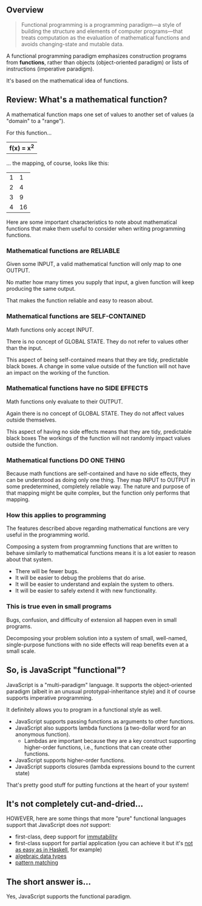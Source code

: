 ## Overview

> Functional programming is a programming paradigm—a style of building the structure and elements of computer programs—that treats computation as the evaluation of mathematical functions and avoids changing-state and mutable data.

A functional programming paradigm emphasizes construction programs from **functions**, rather than objects (object-oriented paradigm) or lists of instructions (imperative paradigm).

It's based on the mathematical idea of functions.
 
## Review: What's a mathematical function?

A mathematical function maps one set of values to another set of values (a "domain" to a "range").

For this function...
<table>
  <tr><td><strong>f(x) = x<sup>2</sup></strong></td></tr>
</table>
 
... the mapping, of course, looks like this:
<table>
  <tr><td>1</td><td>1</td></tr>
  <tr><td>2</td><td>4</td></tr>
  <tr><td>3</td><td>9</td></tr>
  <tr><td>4</td><td>16</td></tr>
</table>

Here are some important characteristics to note about mathematical functions that make them useful to consider when writing programming functions.

### Mathematical functions are RELIABLE

Given some INPUT, a valid mathematical function will only map to one OUTPUT. 

No matter how many times you supply that input, a given function will keep producing the same output. 

That makes the function reliable and easy to reason about.

### Mathematical functions are SELF-CONTAINED

Math functions only accept INPUT.

There is no concept of GLOBAL STATE. They do not refer to values other than the input.

This aspect of being self-contained means that they are tidy, predictable black boxes. A change in some value outside of the function will not have an impact on the working of the function.

### Mathematical functions have no SIDE EFFECTS

Math functions only evaluate to their OUTPUT.

Again there is no concept of GLOBAL STATE. They do not affect values outside themselves.

This aspect of having no side effects means that they are tidy, predictable black boxes  The workings of the function will not randomly impact values outside the function.

### Mathematical functions DO ONE THING

Because math functions are self-contained and have no side effects, they can be understood as doing only one thing. They map INPUT to OUTPUT in some predetermined, completely reliable way.  The nature and purpose of that mapping might be quite complex, but the function only performs that mapping. 

### How this applies to programming

The features described above regarding mathematical functions are very useful in the programming world. 

Composing a system from programming functions that are written to behave similarly to mathematical functions means it is a lot easier to reason about that system.

* There will be fewer bugs.
* It will be easier to debug the problems that do arise.
* It will be easier to understand and explain the system to others.
* It will be easier to safely extend it with new functionality.

### This is true even in small programs

Bugs, confusion, and difficulty of extension all happen even in small programs.

Decomposing your problem solution into a system of small, well-named, single-purpose functions with no side effects will reap benefits even at a small scale.

## So, is JavaScript "functional"?

JavaScript is a "multi-paradigm" language. It supports the object-oriented paradigm (albeit in an unusual prototypal-inheritance style) and it of course supports imperative programming. 

It definitely allows you to program in a functional style as well.

* JavaScript supports passing functions as arguments to other functions. 
* JavaScript also supports lambda functions (a two-dollar word for an anonymous function).
     * Lambdas are important because they are a key construct supporting higher-order functions, i.e., functions that can create other functions.
* JavaScript supports higher-order functions.
* JavaScript supports closures (lambda expressions bound to the current state)

That's pretty good stuff for putting functions at the heart of your system!

## It's not completely cut-and-dried...

HOWEVER, here are some things that more "pure" functional languages support that JavaScript does _not_ support:

* first-class, deep support for [immutability](https://wiki.haskell.org/Functional_programming#Immutable_data)
* first-class support for partial application (you can achieve it but it's [not as easy as in Haskell](http://blog.carbonfive.com/2012/09/09/partial-function-application-in-haskell/), for example)
* [algebraic data types](https://wiki.haskell.org/Algebraic_data_type)
* [pattern matching](https://www.haskell.org/tutorial/patterns.html)

## The short answer is...

Yes, JavaScript supports the functional paradigm.










